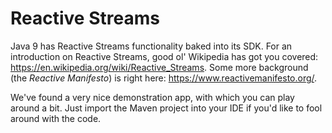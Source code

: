 # Reactive Streams

Java 9 has Reactive Streams functionality baked into its SDK. For an introduction on Reactive Streams, good ol' Wikipedia has got you covered: https://en.wikipedia.org/wiki/Reactive_Streams. Some more background (the *Reactive Manifesto*) is right here: https://www.reactivemanifesto.org/.

We've found a very nice demonstration app, with which you can play around a bit. Just import the Maven project into your IDE if you'd like to fool around with the code.